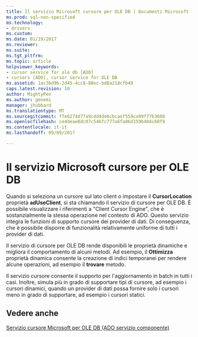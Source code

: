 ```yaml
---
title: Il servizio Microsoft cursore per OLE DB | Documenti Microsoft
ms.prod: sql-non-specified
ms.technology:
- drivers
ms.custom: 
ms.date: 01/19/2017
ms.reviewer: 
ms.suite: 
ms.tgt_pltfrm: 
ms.topic: article
helpviewer_keywords:
- cursor service for ole db [ADO]
- cursors [ADO], cursor service for OLE DB
ms.assetid: 1ac3bd9b-2d45-4cc8-88ec-bd8a218cfb49
caps.latest.revision: 10
author: MightyPen
ms.author: genemi
manager: jhubbard
ms.translationtype: MT
ms.sourcegitcommit: f7e6274d77a9cdd4de6cbcaef559ca99f77b3608
ms.openlocfilehash: ce4deae8dc07c546fc777a6fa86d159b404c60f9
ms.contentlocale: it-it
ms.lasthandoff: 09/09/2017

---
```

# <a name="the-microsoft-cursor-service-for-ole-db"></a>Il servizio Microsoft cursore per OLE DB
Quando si seleziona un cursore sul lato client o impostare il **CursorLocation** proprietà **adUseClient**, si sta chiamando il servizio di cursore per OLE DB. È possibile visualizzare i riferimenti a "Client Cursor Engine", che è sostanzialmente la stessa operazione nel contesto di ADO. Questo servizio integra le funzioni di supporto cursore dei provider di dati. Di conseguenza, che è possibile disporre di funzionalità relativamente uniforme di tutti i provider di dati.  
  
 Il servizio di cursore per OLE DB rende disponibili le proprietà dinamiche e migliora il comportamento di alcuni metodi. Ad esempio, il **Ottimizza** proprietà dinamica consente la creazione di indici temporanei per rendere alcune operazioni, ad esempio il **trovare** metodo.  
  
 Il servizio cursore consente il supporto per l'aggiornamento in batch in tutti i casi. Inoltre, simula più in grado di supportare tipi di cursore, ad esempio i cursori dinamici, quando un provider di dati possa fornire solo i cursori meno in grado di supportare, ad esempio i cursori statici.  
  
## <a name="see-also"></a>Vedere anche  
 [Servizio cursore Microsoft per OLE DB (ADO servizio componente)](../../../ado/guide/appendixes/microsoft-cursor-service-for-ole-db-ado-service-component.md)
